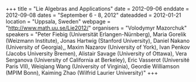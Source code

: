 +++
title = "Lie Algebras and Applications"
date = 2012-09-06
enddate = 2012-09-08
dates = "September 6 - 8, 2012"
dateadded = 2012-01-21
location = "Uppsala, Sweden"
webpage = "http://www.math.uu.se/Lie2012/"
organisers = "Volodymyr Mazorchuk"
speakers = "Peter Fiebig (Universität Erlangen-Nürnberg), Maria Gorelik (Weizmann Institute), Jonas Hartwig (Stanford University), Daniel Nakano (University of Georgia),, Maxim Nazarov (University of York), Ivan Penkov (Jacobs University Bremen), Alistair Savage (University of Ottawa), Vera Serganova (University of California at Berkeley), Eric Vasserot (Université Paris VII), Weiqiang Wang (University of Virginia), Geordie Williamson (MPIM Bonn), Kaiming Zhao (Wilfrid Laurier University)"
+++

